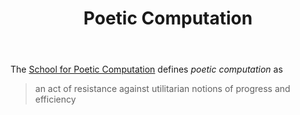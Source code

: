 ﻿---
backlinks:
- title: Creative Coding
  url: /memex/sense/Teaching/Digital_Technologies/creative-coding.html
tags: digital,art, creative-coding, poetic-computation
title: Poetic Computation
type: note
---
The [School for Poetic Computation](https://sfpc.study/) defines _poetic computation_ as

> an act of resistance against utilitarian notions of progress and efficiency